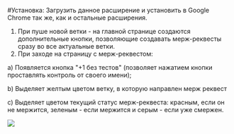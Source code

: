 #Установка:
Загрузить данное расширение и установить в Google Chrome так же, как и остальные расширения.

1. При пуше новой ветки - на главной странице создаются дополнительные кнопки, позволяющие создавать мерж-реквесты сразу во все актуальные ветки.
2. При заходе на страницу с мерж-реквестом:

  a) Появляется кнопка "+1 без тестов" (позволяет нажатием кнопки проставлять контроль от своего имени);

  b) Выделяет желтым цветом ветку, в которую направлен мерж реквест
  
  c) Выделяет цветом текущий статус мерж-реквеста: красным, если он не мержится, зеленым - если мержится и серым - если уже смержен.

![](http://troll-face.ru/static/mememaker/9/8/28250-s-dnyom-rozhdeniya-moya-prelest.jpg)
